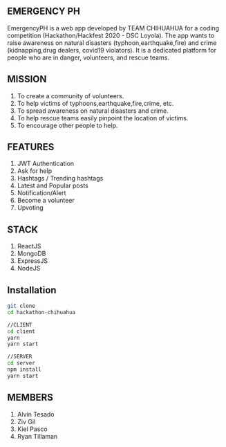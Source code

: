 ## EMERGENCY PH
EmergencyPH is a web app developed by TEAM CHIHUAHUA for a coding competition (Hackathon/Hackfest 2020 - DSC Loyola). The app wants to raise awareness on natural disasters (typhoon,earthquake,fire) and crime (kidnapping,drug dealers, covid19 violators). It is a dedicated platform for people who are in danger, volunteers, and rescue teams. 


## MISSION
1. To create a community of volunteers.
2. To help victims of typhoons,earthquake,fire,crime, etc.
3. To spread awareness on natural disasters and crime.
4. To help rescue teams easily pinpoint the location of victims.
5. To encourage other people to help.


## FEATURES
1. JWT Authentication
2. Ask for help 
3. Hashtags / Trending hashtags
4. Latest and Popular posts
5. Notification/Alert
6. Become a volunteer
7. Upvoting  

## STACK
1. ReactJS
2. MongoDB
3. ExpressJS
4. NodeJS

## Installation
```bash
git clone 
cd hackathon-chihuahua

//CLIENT
cd client 
yarn
yarn start

//SERVER
cd server
npm install
yarn start
```

## MEMBERS
1. Alvin Tesado
2. Ziv Gil
3. Kiel Pasco
4. Ryan Tillaman


